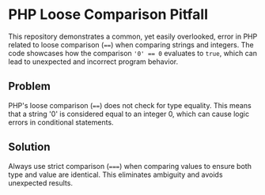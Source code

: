 # PHP Loose Comparison Pitfall

This repository demonstrates a common, yet easily overlooked, error in PHP related to loose comparison (`==`) when comparing strings and integers.  The code showcases how the comparison `'0' == 0` evaluates to `true`, which can lead to unexpected and incorrect program behavior.

## Problem

PHP's loose comparison (`==`) does not check for type equality. This means that a string '0' is considered equal to an integer 0, which can cause logic errors in conditional statements.

## Solution

Always use strict comparison (`===`) when comparing values to ensure both type and value are identical.  This eliminates ambiguity and avoids unexpected results.